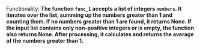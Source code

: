 Functionality: **The function `func_1` accepts a list of integers `numbers`. It iterates over the list, summing up the numbers greater than 1 and counting them. If no numbers greater than 1 are found, it returns None. If the input list contains only non-positive integers or is empty, the function also returns None. After processing, it calculates and returns the average of the numbers greater than 1.**